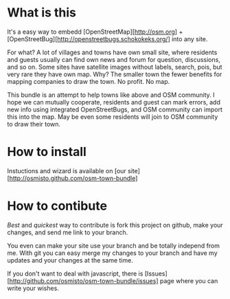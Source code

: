 
What is this
============

It's a easy way to embedd [OpenStreetMap][http://osm.org] + [OpenStreetBug][http://openstreetbugs.schokokeks.org/] into any site.

For what? A lot of villages and towns have own small site, where residents and guests usually can find own
news and forum for question, discussions, and so on. Some sites have satellite images without labels,
search, pois, but very rare they have own map. Why? The smaller town the fewer benefits for mapping
companies to draw the town. No profit. No map.

This bundle is an attempt to help towns like above and OSM community. I hope we can mutually cooperate, residents
and guest can mark errors, add new info using integrated OpenStreetBugs, and OSM community can import this
into the map. May be even some residents will join to OSM community to draw their town.

How to install
==============

Instuctions and wizard is available on [our site][http://osmisto.github.com/osm-town-bundle]

How to contibute
================

*Best* and *quickest* way to contribute is fork this project on github, make your changes,
and send me link to your branch.

You even can make your site use your branch and be totally independ from me. With git
you can easy merge my changes to your branch and have my updates and your changes at
the same time.

If you don't want to deal with javascript, there is [Issues][http://github.com/osmisto/osm-town-bundle/issues] page
where you can write your wishes.